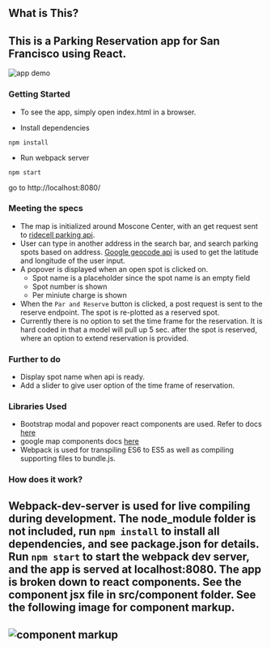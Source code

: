 ## What is This?
This is a Parking Reservation app for San Francisco using React.
---
![app demo](https://raw.githubusercontent.com/michelleheh/SFParking/master/img/demo.gif)

### Getting Started

* To see the app, simply open index.html in a browser. 

* Install dependencies
```
npm install
```
* Run webpack server
```
npm start
```
go to http://localhost:8080/

### Meeting the specs
* The map is initialized around Moscone Center, with an get request sent to [ridecell parking api](http://ridecellparking.herokuapp.com/api/v1/).
* User can type in another address in the search bar, and search parking spots based on address. [Google geocode api](https://maps.googleapis.com/maps/api/geocode/json) is used to get the latitude and longitude of the user input.
* A popover is displayed when an open spot is clicked on.
  * Spot name is a placeholder since the spot name is an empty field
  * Spot number is shown
  * Per miniute charge is shown 
* When the `Par and Reserve` button is clicked, a post request is sent to the reserve endpoint. The spot is re-plotted as a reserved spot. 
* Currently there is no option to set the time frame for the reservation.  It is hard coded in that a model will pull up 5 sec. after the spot is reserved, where an option to extend reservation is provided.

### Further to do
* Display spot name when api is ready.
* Add a slider to give user option of the time frame of reservation.

### Libraries Used
* Bootstrap modal and popover react components are used. Refer to docs [here](https://react-bootstrap.github.io/)
* google map components docs [here](https://github.com/istarkov/google-map-react)
* Webpack is used for transpiling ES6 to ES5 as well as compiling supporting files to bundle.js.

### How does it work?
Webpack-dev-server is used for live compiling during development.  The node_module folder is not included, run `npm install` to install all dependencies, and see package.json for details.  Run `npm start` to start the webpack dev server, and the app is served at localhost:8080.  The app is broken down to react components. See the component jsx file in src/component folder. See the following image for component markup. 
---
![component markup](https://raw.githubusercontent.com/michelleheh/SFParking/master/img/appMarkup.jpg)
---
